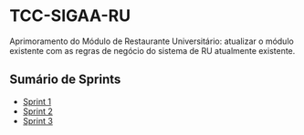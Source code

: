 # TCC-SIGAA-RU
Aprimoramento do Módulo de Restaurante Universitário: atualizar o módulo existente com as regras de negócio do sistema de RU atualmente existente.

<h2>Sumário de Sprints</h2>

<ul>
  <li><a href="https://github.com/vitorcardoso98/TCC-SIGAA-RU/tree/master/Sprint1"> Sprint 1 </a></li>
  <li><a href="https://github.com/vitorcardoso98/TCC-SIGAA-RU/tree/master/Sprint2"> Sprint 2 </a></li>
  <li><a href="https://github.com/vitorcardoso98/TCC-SIGAA-RU/tree/master/Sprint3"> Sprint 3 </a></li>
</ul>
